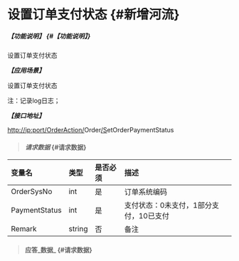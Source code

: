 # 设置订单支付状态 {#新增河流}

##### _【功能说明】_ {#【功能说明】}

设置订单支付状态

_**【应用场景】**_

设置订单支付状态

注：记录log日志；

_**【接口地址】**_

[http://ip:port/OrderAction/](http://ip:port/HMAction/River/AddRiver)Order[/S](http://ip:port/HMAction/River/AddRiver)etOrderPaymentStatus

> #### _请求数据_ {#请求数据}

| 变量名 | 类型 | 是否必须 | 描述 |
| :--- | :--- | :--- | :--- |
| OrderSysNo | int | 是 | 订单系统编码 |
| PaymentStatus | int | 是 | 支付状态：0未支付，1部分支付，10已支付 |
| Remark | string | 否 | 备注 |



> #### 应答_数据_ {#请求数据}



